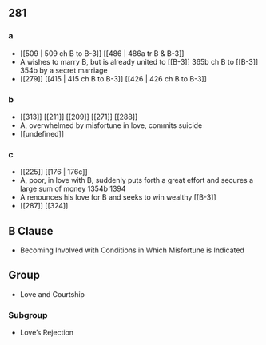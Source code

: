 ## 281
### a
- [[509 | 509 ch B to B-3]] [[486 | 486a tr B &amp; B-3]] 
- A wishes to marry B, but is already united to [[B-3]] 365b ch B to [[B-3]] 354b by a secret marriage
- [[279]] [[415 | 415 ch B to B-3]] [[426 | 426 ch B to B-3]] 

### b
- [[313]] [[211]] [[209]] [[271]] [[288]] 
- A, overwhelmed by misfortune in love, commits suicide
- [[undefined]] 

### c
- [[225]] [[176 | 176c]] 
- A, poor, in love with B, suddenly puts forth a great effort and secures a large sum of money 1354b 1394
- A renounces his love for B and seeks to win wealthy [[B-3]]
- [[287]] [[324]] 

## B Clause
- Becoming Involved with Conditions in Which Misfortune is Indicated

## Group
- Love and Courtship

### Subgroup
- Love’s Rejection

